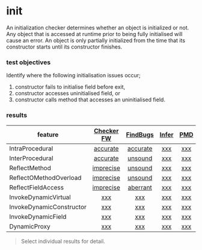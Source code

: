 # init
An initialization checker determines whether an object is initialized or not. Any object 
that is accessed at runtime prior to being fully initialised will cause an error. An 
object is only partially initialized from the time that its constructor starts until its 
constructor finishes.

### test objectives
Identify where the following initialisation issues occur;
1. constructor fails to initialise field before exit,
2. constructor accesses uninitialised field, or
3. constructor calls method that accesses an uninitialised field.

### results

| feature | [Checker FW](https://github.com/michaelemery/staticanalysis/blob/master/src/init/checkerframework.md) | [FindBugs](https://github.com/michaelemery/staticanalysis/blob/master/src/init/findbugs.md) | [Infer](https://github.com/michaelemery/staticanalysis/blob/master/src/init/infer.md) | [PMD](https://github.com/michaelemery/staticanalysis/blob/master/src/init/pmd.md) | 
| --- | :---: | :---: | :---: | :---: |
| IntraProcedural | [accurate](https://github.com/michaelemery/staticanalysis/blob/master/src/init/checkerframework.md#IntraProcedural) | [accurate](https://github.com/michaelemery/staticanalysis/blob/master/src/init/findbugs.md#IntraProcedural) | [xxx](https://github.com/michaelemery/staticanalysis/blob/master/src/init/infer.md#IntraProcedural) | [xxx](https://github.com/michaelemery/staticanalysis/blob/master/src/init/pmd.md#IntraProcedural) |
| InterProcedural | [accurate](https://github.com/michaelemery/staticanalysis/blob/master/src/init/checkerframework.md#InterProcedural) | [unsound](https://github.com/michaelemery/staticanalysis/blob/master/src/init/findbugs.md#InterProcedural) | [xxx](https://github.com/michaelemery/staticanalysis/blob/master/src/init/infer.md#InterProcedural) | [xxx](https://github.com/michaelemery/staticanalysis/blob/master/src/init/pmd.md#InterProcedural) |
| ReflectMethod | [imprecise](https://github.com/michaelemery/staticanalysis/blob/master/src/init/checkerframework.md#ReflectMethod) | [unsound](https://github.com/michaelemery/staticanalysis/blob/master/src/init/findbugs.md#ReflectMethod) | [xxx](https://github.com/michaelemery/staticanalysis/blob/master/src/init/infer.md#ReflectMethod) | [xxx](https://github.com/michaelemery/staticanalysis/blob/master/src/init/pmd.md#ReflectMethod) |
| ReflectOMethodOverload | [imprecise](https://github.com/michaelemery/staticanalysis/blob/master/src/init/checkerframework.md#ReflectOMethodOverload) | [unsound](https://github.com/michaelemery/staticanalysis/blob/master/src/init/findbugs.md#ReflectOMethodOverload) | [xxx](https://github.com/michaelemery/staticanalysis/blob/master/src/init/infer.md#ReflectOMethodOverload) | [xxx](https://github.com/michaelemery/staticanalysis/blob/master/src/init/pmd.md#ReflectOMethodOverload) |
| ReflectFieldAccess | [imprecise](https://github.com/michaelemery/staticanalysis/blob/master/src/init/checkerframework.md#ReflectFieldAccess) | [aberrant](https://github.com/michaelemery/staticanalysis/blob/master/src/init/findbugs.md#ReflectFieldAccess) | [xxx](https://github.com/michaelemery/staticanalysis/blob/master/src/init/infer.md#ReflectFieldAccess) | [xxx](https://github.com/michaelemery/staticanalysis/blob/master/src/init/pmd.md#ReflectFieldAccess) |
| InvokeDynamicVirtual | [xxx](https://github.com/michaelemery/staticanalysis/blob/master/src/init/checkerframework.md#InvokeDynamicVirtual) | [xxx](https://github.com/michaelemery/staticanalysis/blob/master/src/init/findbugs.md#InvokeDynamicVirtual) | [xxx](https://github.com/michaelemery/staticanalysis/blob/master/src/init/infer.md#InvokeDynamicVirtual) | [xxx](https://github.com/michaelemery/staticanalysis/blob/master/src/init/pmd.md#InvokeDynamicVirtual) |
| InvokeDynamicConstructor | [xxx](https://github.com/michaelemery/staticanalysis/blob/master/src/init/checkerframework.md#InvokeDynamicConstructor) | [xxx](https://github.com/michaelemery/staticanalysis/blob/master/src/init/findbugs.md#InvokeDynamicConstructor) | [xxx](https://github.com/michaelemery/staticanalysis/blob/master/src/init/infer.md#InvokeDynamicConstructor) | [xxx](https://github.com/michaelemery/staticanalysis/blob/master/src/init/pmd.md#InvokeDynamicConstructor) |
| InvokeDynamicField | [xxx](https://github.com/michaelemery/staticanalysis/blob/master/src/init/checkerframework.md#InvokeDynamicField) | [xxx](https://github.com/michaelemery/staticanalysis/blob/master/src/init/findbugs.md#InvokeDynamicField) | [xxx](https://github.com/michaelemery/staticanalysis/blob/master/src/init/infer.md#InvokeDynamicField) | [xxx](https://github.com/michaelemery/staticanalysis/blob/master/src/init/pmd.md#InvokeDynamicField) |
| DynamicProxy | [xxx](https://github.com/michaelemery/staticanalysis/blob/master/src/init/checkerframework.md#DynamicProxy) | [xxx](https://github.com/michaelemery/staticanalysis/blob/master/src/init/findbugs.md#DynamicProxy) | [xxx](https://github.com/michaelemery/staticanalysis/blob/master/src/init/infer.md#DynamicProxy) | [xxx](https://github.com/michaelemery/staticanalysis/blob/master/src/init/pmd.md#DynamicProxy) |


> Select individual results for detail.
